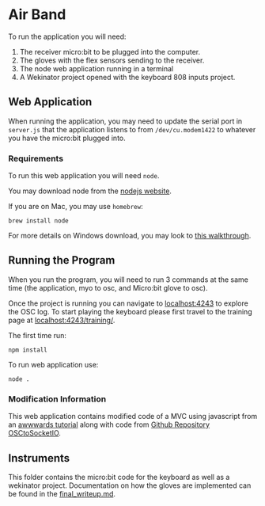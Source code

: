 # Air Band
To run the application you will need:

1. The receiver micro:bit to be plugged into the computer.
2. The gloves with the flex sensors sending to the receiver.
3. The node web application running in a terminal
4. A Wekinator project opened with the keyboard 808 inputs project.

## Web Application
When running the application, you may need to update the serial port in `server.js` that the application listens to from `/dev/cu.modem1422` to whatever you have the micro:bit plugged into.

### Requirements
To run this web application you will need `node`.

You may download node from the [nodejs website](https://nodejs.org/en/download/). 

If you are on Mac, you may use `homebrew`:
```
brew install node
```

For more details on Windows download, you may look to [this walkthrough](https://www.guru99.com/download-install-node-js.html).

## Running the Program
When you run the program, you will need to run 3 commands at the same time (the application, myo to osc, and Micro:bit glove to osc).

Once the project is running you can navigate to [localhost:4243](http://localhost:4243) to explore the OSC log. To start playing the keyboard please first travel to the training page at [localhost:4243/training/](http://localhost:4243/training/).

The first time run:
```
npm install
```

To run web application use:
```
node .
```
### Modification Information
This web application contains modified code of a MVC using javascript from an [awwwards tutorial](https://www.awwwards.com/build-a-simple-javascript-app-the-mvc-way.html) along with code from [Github Repository OSCtoSocketIO](https://github.com/rustynymph/OSCtoSocketIO).

## Instruments
This folder contains the micro:bit code for the keyboard as well as a wekinator project. Documentation on how the gloves are implemented can be found in the [final_writeup.md](https://github.com/CUBoulder-2019Sp-IML4HCI/FinalProject-AirBand/blob/keyboard_expo/final_writeup.md).
